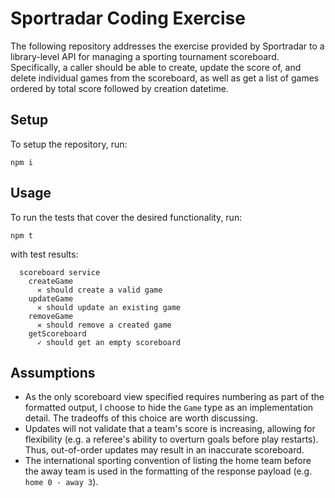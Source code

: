 # Sportradar Coding Exercise

The following repository addresses the exercise provided by Sportradar to a library-level API for managing a sporting tournament scoreboard. Specifically, a caller should be able to create, update the score of, and delete individual games from the scoreboard, as well as get a list of games ordered by total score followed by creation datetime.

## Setup

To setup the repository, run:
```
npm i
```

## Usage

To run the tests that cover the desired functionality, run:
```
npm t
```

with test results:
```
  scoreboard service
    createGame
      ✕ should create a valid game
    updateGame
      ✕ should update an existing game
    removeGame
      ✕ should remove a created game
    getScoreboard
      ✓ should get an empty scoreboard

```

## Assumptions

- As the only scoreboard view specified requires numbering as part of the formatted output, I choose to hide the `Game` type as an implementation detail. The tradeoffs of this choice are worth discussing.
- Updates will not validate that a team's score is increasing, allowing for flexibility (e.g. a referee's ability to overturn goals before play restarts). Thus, out-of-order updates may result in an inaccurate scoreboard. 
- The international sporting convention of listing the home team before the away team is used in the formatting of the response payload (e.g. `home 0 - away 3`).